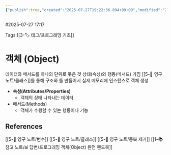 ```yaml
---
{"publish":true,"created":"2025-07-27T19:22:36.894+09:00","modified":"2025-08-06T21:03:23.214+09:00","cssclasses":""}
---
```


#2025-07-27 17:17

Tags:[[3-🏷️ 태그/프로그래밍 기초]]

# 객체 (Object)
데이터와 메서드를 하나의 단위로 묶은 것
상태(속성)와 행동(메서드) 가짐
[[5-💎 영구 노트/클래스]]를 통해 구조와 틀 만들어서 실제 메모리에 인스턴스로 객체 생성

- **속성(Attributes/Properties)**
	- 객체의 상태 나타내는 데이터
- 메서드(Methods)
	- 객체가 수행할 수 있는 행동이나 기능

## References
 [[5-💎 영구 노트/변수]]
 [[5-💎 영구 노트/클래스]]
 [[5-💎 영구 노트/중복 제거]]
 [[1-📚 참고 노트/ai 답변/프로그래밍 객체(Object) 완전 핸드북]]